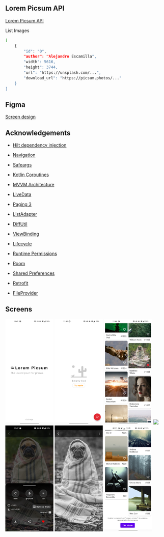 ## Lorem Picsum API
[Lorem Picsum API](https://picsum.photos/)

List Images

```sh
[
    {
        "id": "0",
        "author": "Alejandro Escamilla",
        "width": 5616,
        "height": 3744,
        "url": "https://unsplash.com/...",
        "download_url": "https://picsum.photos/..."
    }
]
```

## Figma
[Screen design](https://www.figma.com/file/WSW9gIGImrVyHbWzcGUwja/Lorem-Picsum-API?node-id=0%3A1)

## Acknowledgements
* [Hilt dependency injection](https://developer.android.com/training/dependency-injection/hilt-android)

* [Navigation](https://developer.android.com/guide/navigation)

* [Safeargs](https://developer.android.com/guide/navigation/navigation-pass-data)

* [Kotlin Coroutines](https://developer.android.com/kotlin/coroutines)

* [MVVM Architecture](https://developer.android.com/jetpack/guide)

* [LiveData](https://developer.android.com/topic/libraries/architecture/livedata)

* [Paging 3](https://developer.android.com/topic/libraries/architecture/paging/v3-overview)

* [ListAdapter](https://developer.android.com/topic/libraries/architecture/paging/v3-overview)

* [DiffUtil](https://developer.android.com/reference/androidx/recyclerview/widget/DiffUtil)

* [ViewBinding](https://developer.android.com/topic/libraries/view-binding)

* [Lifecycle](https://developer.android.com/guide/components/activities/activity-lifecycle)

* [Runtime Permissions](https://developer.android.com/training/permissions/requesting)

* [Room](https://developer.android.com/training/data-storage/room)

* [Shared Preferences](https://developer.android.com/training/data-storage/shared-preferences)

* [Retrofit](https://square.github.io/retrofit/)

* [FileProvider](https://developer.android.com/reference/androidx/core/content/FileProvider)

## Screens
<img src="images/screen_capture1.png" width="30%"></img>
<img src="images/screen_capture2.png" width="30%"></img>
<img src="images/screen_capture3.png" width="30%"></img>
<img src="images/screen_capture4.png" width="30%"></img>
<img src="images/screen_capture5.png" width="30%"></img>
<img src="images/screen_capture6.png" width="30%"></img>
<img src="images/screen_capture7.png" width="30%"></img>
